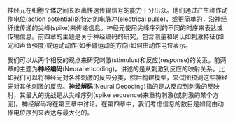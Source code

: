 神经元在细胞个体之间长距离快速传输信号的能力十分出众。他们通过产生称作动作电位(action potential)的特定的电脉冲(electrical pulse)，或更简单的，沿神经纤维传递的尖峰(spike)来传递信息。神经元使用尖峰序列的不同的时序来表达或传输信息。前四章的主题是关于神经编码的研究，包含测量和确认如刺激特征(如光和声音强度)或运动动作(如手臂运动的方向)如何由动作电位表示。

我们可以从两个相反的观点来研究刺激(stimulus)和反应(response)的关系。前两章的主题为**神经编码**(Neural encoding)，讲述的是从刺激到反应的映射关系。比如我们可以将神经元对各种刺激的反应分类，然后构建模型，来试图预测这些神经元对其他刺激的反应。**神经解码**(Neural Decoding)指的是从反应到刺激的反映射，其最大的挑战是从尖峰序列(spike sequence)来重构刺激(或刺激的某个方面)。神经解码将在第三章中讨论。在第四章中，我们考虑信息的数目是如何由动作电位序列来表达与最大化的。